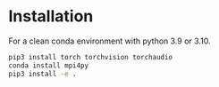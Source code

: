 # Installation

For a clean conda environment with python 3.9 or 3.10.

```sh
pip3 install torch torchvision torchaudio
conda install mpi4py
pip3 install -e .
```